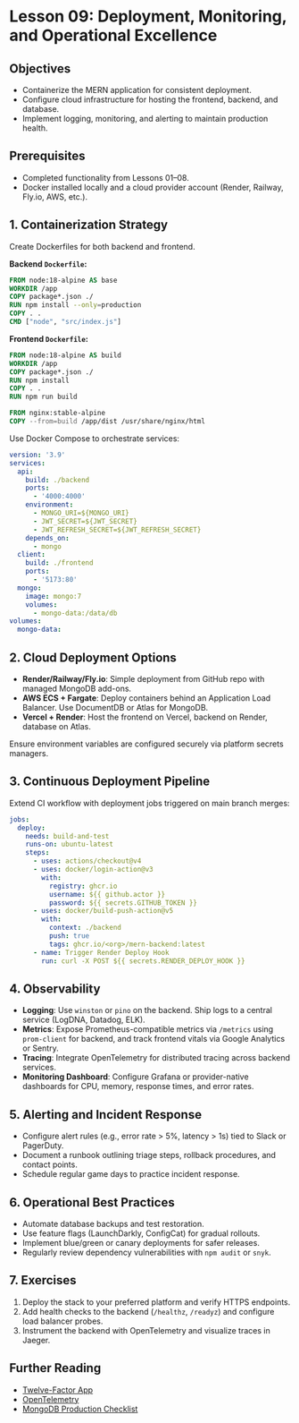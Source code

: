 # Lesson 09: Deployment, Monitoring, and Operational Excellence

## Objectives
- Containerize the MERN application for consistent deployment.
- Configure cloud infrastructure for hosting the frontend, backend, and database.
- Implement logging, monitoring, and alerting to maintain production health.

## Prerequisites
- Completed functionality from Lessons 01–08.
- Docker installed locally and a cloud provider account (Render, Railway, Fly.io, AWS, etc.).

## 1. Containerization Strategy
Create Dockerfiles for both backend and frontend.

**Backend `Dockerfile`:**
```dockerfile
FROM node:18-alpine AS base
WORKDIR /app
COPY package*.json ./
RUN npm install --only=production
COPY . .
CMD ["node", "src/index.js"]
```

**Frontend `Dockerfile`:**
```dockerfile
FROM node:18-alpine AS build
WORKDIR /app
COPY package*.json ./
RUN npm install
COPY . .
RUN npm run build

FROM nginx:stable-alpine
COPY --from=build /app/dist /usr/share/nginx/html
```

Use Docker Compose to orchestrate services:
```yaml
version: '3.9'
services:
  api:
    build: ./backend
    ports:
      - '4000:4000'
    environment:
      - MONGO_URI=${MONGO_URI}
      - JWT_SECRET=${JWT_SECRET}
      - JWT_REFRESH_SECRET=${JWT_REFRESH_SECRET}
    depends_on:
      - mongo
  client:
    build: ./frontend
    ports:
      - '5173:80'
  mongo:
    image: mongo:7
    volumes:
      - mongo-data:/data/db
volumes:
  mongo-data:
```

## 2. Cloud Deployment Options
- **Render/Railway/Fly.io**: Simple deployment from GitHub repo with managed MongoDB add-ons.
- **AWS ECS + Fargate**: Deploy containers behind an Application Load Balancer. Use DocumentDB or Atlas for MongoDB.
- **Vercel + Render**: Host the frontend on Vercel, backend on Render, database on Atlas.

Ensure environment variables are configured securely via platform secrets managers.

## 3. Continuous Deployment Pipeline
Extend CI workflow with deployment jobs triggered on main branch merges:
```yaml
jobs:
  deploy:
    needs: build-and-test
    runs-on: ubuntu-latest
    steps:
      - uses: actions/checkout@v4
      - uses: docker/login-action@v3
        with:
          registry: ghcr.io
          username: ${{ github.actor }}
          password: ${{ secrets.GITHUB_TOKEN }}
      - uses: docker/build-push-action@v5
        with:
          context: ./backend
          push: true
          tags: ghcr.io/<org>/mern-backend:latest
      - name: Trigger Render Deploy Hook
        run: curl -X POST ${{ secrets.RENDER_DEPLOY_HOOK }}
```

## 4. Observability
- **Logging**: Use `winston` or `pino` on the backend. Ship logs to a central service (LogDNA, Datadog, ELK).
- **Metrics**: Expose Prometheus-compatible metrics via `/metrics` using `prom-client` for backend, and track frontend vitals via Google Analytics or Sentry.
- **Tracing**: Integrate OpenTelemetry for distributed tracing across backend services.
- **Monitoring Dashboard**: Configure Grafana or provider-native dashboards for CPU, memory, response times, and error rates.

## 5. Alerting and Incident Response
- Configure alert rules (e.g., error rate > 5%, latency > 1s) tied to Slack or PagerDuty.
- Document a runbook outlining triage steps, rollback procedures, and contact points.
- Schedule regular game days to practice incident response.

## 6. Operational Best Practices
- Automate database backups and test restoration.
- Use feature flags (LaunchDarkly, ConfigCat) for gradual rollouts.
- Implement blue/green or canary deployments for safer releases.
- Regularly review dependency vulnerabilities with `npm audit` or `snyk`.

## 7. Exercises
1. Deploy the stack to your preferred platform and verify HTTPS endpoints.
2. Add health checks to the backend (`/healthz`, `/readyz`) and configure load balancer probes.
3. Instrument the backend with OpenTelemetry and visualize traces in Jaeger.

## Further Reading
- [Twelve-Factor App](https://12factor.net/)
- [OpenTelemetry](https://opentelemetry.io/docs/instrumentation/js/)
- [MongoDB Production Checklist](https://www.mongodb.com/developer/products/mongodb/production-best-practices/)
